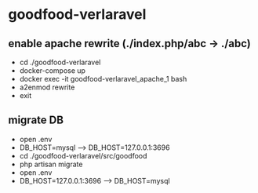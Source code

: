 # goodfood-verlaravel

## enable apache rewrite (./index.php/abc -> ./abc)
- cd ./goodfood-verlaravel
- docker-compose up 
- docker exec -it goodfood-verlaravel_apache_1 bash
- a2enmod rewrite
- exit

## migrate DB
- open .env
- DB_HOST=mysql --> DB_HOST=127.0.0.1:3696
- cd ./goodfood-verlaravel/src/goodfood 
- php artisan migrate
- open .env
- DB_HOST=127.0.0.1:3696 --> DB_HOST=mysql
